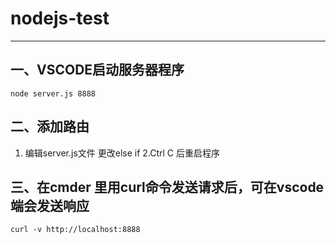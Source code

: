 # nodejs-test

<hr>

## 一、VSCODE启动服务器程序

```
node server.js 8888 
```

## 二、添加路由
1. 编辑server.js文件 更改else if
2.Ctrl C 后重启程序

## 三、在cmder 里用curl命令发送请求后，可在vscode端会发送响应

```
curl -v http://localhost:8888
```
